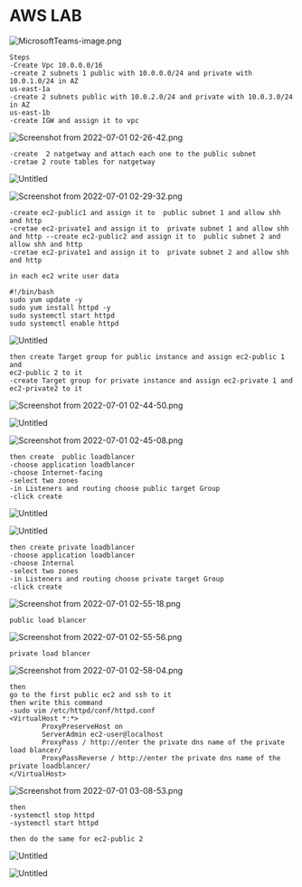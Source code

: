 # AWS LAB

![MicrosoftTeams-image.png](AWS%20LAB%202c2c2f12014d4d469d47077b8e44e062/MicrosoftTeams-image.png)

```markup
Steps
-Create Vpc 10.0.0.0/16
-create 2 subnets 1 public with 10.0.0.0/24 and private with 10.0.1.0/24 in AZ    
us-east-1a
-create 2 subnets public with 10.0.2.0/24 and private with 10.0.3.0/24 in AZ
us-east-1b
-create IGW and assign it to vpc 

```

![Screenshot from 2022-07-01 02-26-42.png](AWS%20LAB%202c2c2f12014d4d469d47077b8e44e062/Screenshot_from_2022-07-01_02-26-42.png)

```markup
-create  2 natgetway and attach each one to the public subnet 
-cretae 2 route tables for natgetway 
```

![Untitled](AWS%20LAB%202c2c2f12014d4d469d47077b8e44e062/Untitled.png)

![Screenshot from 2022-07-01 02-29-32.png](AWS%20LAB%202c2c2f12014d4d469d47077b8e44e062/Screenshot_from_2022-07-01_02-29-32.png)

```markup
-create ec2-public1 and assign it to  public subnet 1 and allow shh and http 
-cretae ec2-private1 and assign it to  private subnet 1 and allow shh and http --create ec2-public2 and assign it to  public subnet 2 and allow shh and http 
-cretae ec2-private1 and assign it to  private subnet 2 and allow shh and http 
```

```markup
in each ec2 write user data

#!/bin/bash
sudo yum update -y 
sudo yum install httpd -y 
sudo systemctl start httpd
sudo systemctl enable httpd 
```

![Untitled](AWS%20LAB%202c2c2f12014d4d469d47077b8e44e062/Untitled%201.png)

```markup
then create Target group for public instance and assign ec2-public 1 and 
ec2-public 2 to it
-create Target group for private instance and assign ec2-private 1 and ec2-private2 to it
```

![Screenshot from 2022-07-01 02-44-50.png](AWS%20LAB%202c2c2f12014d4d469d47077b8e44e062/Screenshot_from_2022-07-01_02-44-50.png)

![Untitled](AWS%20LAB%202c2c2f12014d4d469d47077b8e44e062/Untitled%202.png)

![Screenshot from 2022-07-01 02-45-08.png](AWS%20LAB%202c2c2f12014d4d469d47077b8e44e062/Screenshot_from_2022-07-01_02-45-08.png)

```markup
then create  public loadblancer 
-choose application loadblancer
-choose Internet-facing
-select two zones
-in Listeners and routing choose public target Group
-click create 
```

![Untitled](AWS%20LAB%202c2c2f12014d4d469d47077b8e44e062/Untitled%203.png)

![Untitled](AWS%20LAB%202c2c2f12014d4d469d47077b8e44e062/Untitled%204.png)

```markup
then create private loadblancer 
-choose application loadblancer
-choose Internal
-select two zones
-in Listeners and routing choose private target Group
-click create 
```

![Screenshot from 2022-07-01 02-55-18.png](AWS%20LAB%202c2c2f12014d4d469d47077b8e44e062/Screenshot_from_2022-07-01_02-55-18.png)

```markup
public load blancer 
```

![Screenshot from 2022-07-01 02-55-56.png](AWS%20LAB%202c2c2f12014d4d469d47077b8e44e062/Screenshot_from_2022-07-01_02-55-56.png)

```markup
private load blancer 
```

![Screenshot from 2022-07-01 02-58-04.png](AWS%20LAB%202c2c2f12014d4d469d47077b8e44e062/Screenshot_from_2022-07-01_02-58-04.png)

```markup
then 
go to the first public ec2 and ssh to it 
then write this command  
-sudo vim /etc/httpd/conf/httpd.conf
<VirtualHost *:*>
        ProxyPreserveHost on
        ServerAdmin ec2-user@localhost
        ProxyPass / http://enter the private dns name of the private load blancer/
        ProxyPassReverse / http://enter the private dns name of the private loadblancer/
</VirtualHost>
```

![Screenshot from 2022-07-01 03-08-53.png](AWS%20LAB%202c2c2f12014d4d469d47077b8e44e062/Screenshot_from_2022-07-01_03-08-53.png)

```markup
then 
-systemctl stop httpd
-systemctl start httpd
```

```markup
then do the same for ec2-public 2
```

![Untitled](AWS%20LAB%202c2c2f12014d4d469d47077b8e44e062/Untitled%205.png)

![Untitled](AWS%20LAB%202c2c2f12014d4d469d47077b8e44e062/Untitled%206.png)